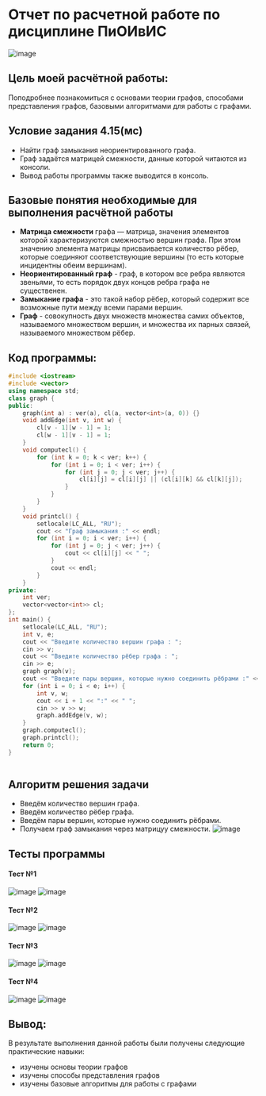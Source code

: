 # Отчет по расчетной работе по дисциплине ПиОИвИС
 ![image](https://github.com/iis-32170x/RPIIS/blob/%D0%9F%D1%88%D0%B5%D0%BD%D0%BE%D0%B2_%D0%95/Screens/IMG_20231218_184939_348.jpg)
## Цель моей расчётной работы:
Поподробнее познакомиться с основами теории графов, способами представления графов, базовыми алгоритмами для работы с графами.
## Условие задания 4.15(мс)
- Найти граф замыкания неориентированного графа.
- Граф задаётся матрицей смежности, данные которой читаются из консоли. 
- Вывод работы программы также выводится в консоль.
## Базовые понятия необходимые для выполнения расчётной работы
- **Матрица смежности** графа — матрица, значения элементов которой характеризуются смежностью вершин графа. При этом значению элемента матрицы присваивается количество рёбер, которые соединяют соответствующие вершины (то есть которые инцидентны обеим вершинам).
- **Неориентированный граф** - граф, в котором все ребра являются звеньями, то есть порядок двух концов ребра графа не существенен.
- **Замыкание графа** - это такой набор рёбер, который содержит все возможные пути между всеми парами вершин.
- **Граф** - совокупность двух множеств множества самих объектов, называемого множеством вершин, и множества их парных связей, называемого множеством рёбер.  
## Код программы:
```cpp
#include <iostream>
#include <vector>
using namespace std;
class graph {
public:
    graph(int a) : ver(a), cl(a, vector<int>(a, 0)) {}
    void addEdge(int v, int w) {
        cl[v - 1][w - 1] = 1;
        cl[w - 1][v - 1] = 1;
    }
    void computecl() {
        for (int k = 0; k < ver; k++) {
            for (int i = 0; i < ver; i++) {
                for (int j = 0; j < ver; j++) {
                    cl[i][j] = cl[i][j] || (cl[i][k] && cl[k][j]);
                }
            }
        }
    }
    void printcl() {
        setlocale(LC_ALL, "RU");
        cout << "Граф замыкания :" << endl;
        for (int i = 0; i < ver; i++) {
            for (int j = 0; j < ver; j++) {
                cout << cl[i][j] << " ";
            }
            cout << endl;
        }
    }
private:
    int ver;
    vector<vector<int>> cl;
};
int main() {
    setlocale(LC_ALL, "RU");
    int v, e;
    cout << "Введите количество вершин графа : ";
    cin >> v;
    cout << "Введите количество рёбер графа : ";
    cin >> e;
    graph graph(v);
    cout << "Введите пары вершин, которые нужно соединить рёбрами :" << endl;
    for (int i = 0; i < e; i++) {
        int v, w;
        cout << i + 1 << ":" << " ";
        cin >> v >> w;
        graph.addEdge(v, w);
    }
    graph.computecl();
    graph.printcl();
    return 0;
}
    
```
## Алгоритм решения задачи
- Введём количество вершин графа.
- Введём количество рёбер графа.
- Введём пары вершин, которые нужно соединить рёбрами.
- Получаем граф замыкания через матрицуу смежности.
 ![image](https://github.com/iis-32170x/RPIIS/blob/%D0%9F%D1%88%D0%B5%D0%BD%D0%BE%D0%B2_%D0%95/Screens/IMG_20231218_203340_058.jpg)
## Тесты программы
#### Тест №1
 ![image](https://github.com/iis-32170x/RPIIS/blob/%D0%9F%D1%88%D0%B5%D0%BD%D0%BE%D0%B2_%D0%95/Screens/IMG_20231218_203350_088.jpg)
 ![image](https://github.com/iis-32170x/RPIIS/blob/%D0%9F%D1%88%D0%B5%D0%BD%D0%BE%D0%B2_%D0%95/Screens/IMG_20231218_204354_013.jpg)
#### Тест №2
 ![image](https://github.com/iis-32170x/RPIIS/blob/%D0%9F%D1%88%D0%B5%D0%BD%D0%BE%D0%B2_%D0%95/Screens/IMG_20231218_203347_812.jpg)
 ![image](https://github.com/iis-32170x/RPIIS/blob/%D0%9F%D1%88%D0%B5%D0%BD%D0%BE%D0%B2_%D0%95/Screens/IMG_20231218_204351_027.jpg)
#### Тест №3
 ![image](https://github.com/iis-32170x/RPIIS/blob/%D0%9F%D1%88%D0%B5%D0%BD%D0%BE%D0%B2_%D0%95/Screens/IMG_20231218_203345_724.jpg)
 ![image](https://github.com/iis-32170x/RPIIS/blob/%D0%9F%D1%88%D0%B5%D0%BD%D0%BE%D0%B2_%D0%95/Screens/IMG_20231218_204349_828.jpg)
#### Тест №4
 ![image](https://github.com/iis-32170x/RPIIS/blob/%D0%9F%D1%88%D0%B5%D0%BD%D0%BE%D0%B2_%D0%95/Screens/IMG_20231218_203343_026.jpg)
 ![image](https://github.com/iis-32170x/RPIIS/blob/%D0%9F%D1%88%D0%B5%D0%BD%D0%BE%D0%B2_%D0%95/Screens/IMG_20231218_204348_529.jpg)
 ## Вывод:
 В результате выполнения данной работы были получены следующие практические навыки:
 - изучены основы теории графов
 - изучены способы представления графов
 - изучены базовые алгоритмы для работы с графами
